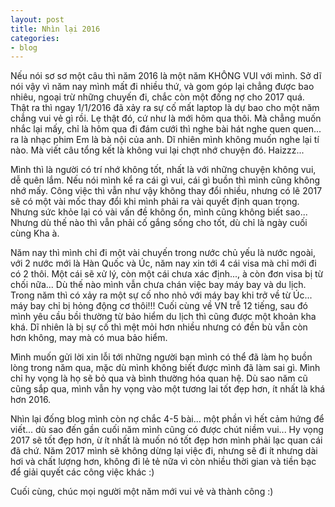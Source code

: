 ```yaml
---
layout: post
title: Nhìn lại 2016
categories:
- blog
---
```


Nếu nói sơ sơ một câu thì năm 2016 là một năm KHÔNG VUI với mình. Sở dĩ nói vậy vì năm nay mình mất đi nhiều thứ, và gom góp lại chẳng được bao nhiêu, ngoại trừ những chuyến đi, chắc còn một đống nợ cho 2017 quá. Thật ra thì ngay 1/1/2016 đã xảy ra sự cố mất laptop là dự bao cho một năm chẳng vui vẻ gì rồi. Lẹ thật đó, cứ như là mới hôm qua thôi. Mà chẳng muốn nhắc lại mấy, chỉ là hôm qua đi đám cưới thì nghe bài hát nghe quen quen... ra là nhạc phim Em là bà nội của anh. Dĩ nhiên mình không muốn nghe lại tí nào. Mà viết câu tổng kết là không vui lại chợt nhớ chuyện đó. Haizzz...

Mình thì là người có trí nhớ không tốt, nhất là với những chuyện không vui, dễ quên lắm. Nếu nói mình kể ra cái gì vui, cái gì buồn thì mình cũng không nhớ mấy. Công việc thì vẫn như vậy không thay đổi nhiều, nhưng có lẽ 2017 sẽ có một vài mốc thay đổi khi mình phải ra vài quyết định quan trọng. Nhưng sức khỏe lại có vài vấn đề không ổn, mình cũng không biết sao... Nhưng dù thế nào thì vẫn phải cố gắng sống cho tốt, dù chỉ là ngày cuối cùng Kha à.

Năm nay thì mình chỉ đi một vài chuyến trong nước chủ yếu là nước ngoài, với 2 nước mới là Hàn Quốc và Úc, năm nay xin tới 4 cái visa mà chỉ mới đi có 2 thôi. Một cái sẽ xử lý, còn một cái chưa xác định..., à còn đơn visa bị từ chối nữa... Dù thế nào mình vẫn chưa chán việc bay máy bay và du lịch. Trong năm thì có xảy ra một sự cố nho nhỏ với máy bay khi trở về từ Úc... máy bay chỉ bị hỏng động cơ thôi!!! Cuối cùng về VN trễ 12 tiếng, sau đó mình yêu cầu bồi thường từ bảo hiểm du lịch thì cũng được một khoản kha khá. Dĩ nhiên là bị sự cố thì mệt mỏi hơn nhiều nhưng có đền bù vẫn còn hơn không, may mà có mua bảo hiểm.

Mình muốn gửi lời xin lỗi tới những người bạn mình có thể đã làm họ buồn lòng trong năm qua, mặc dù mình không biết được mình đã làm sai gì. Mình chỉ hy vọng là họ sẽ bỏ qua và bình thường hóa quan hệ. Dù sao năm cũ cũng sắp qua, mình vẫn hy vọng vào một tương lai tốt đẹp hơn, ít nhất là khá hơn 2016.

Nhìn lại đống blog mình còn nợ chắc 4-5 bài... một phần vì hết cảm hứng để viết... dù sao đến gần cuối năm mình cũng có được chút niềm vui... Hy vọng 2017 sẽ tốt đẹp hơn, ừ ít nhất là muốn nó tốt đẹp hơn mình phải lạc quan cái đã chứ. Năm 2017 mình sẽ không dừng lại việc đi, nhưng sẽ đi ít nhưng dài hơi và chất lượng hơn, không đi lẻ tẻ nữa vì còn nhiều thời gian và tiền bạc để giải quyết các công việc khác :)

Cuối cùng, chúc mọi người một năm mới vui vẻ và thành công :)
